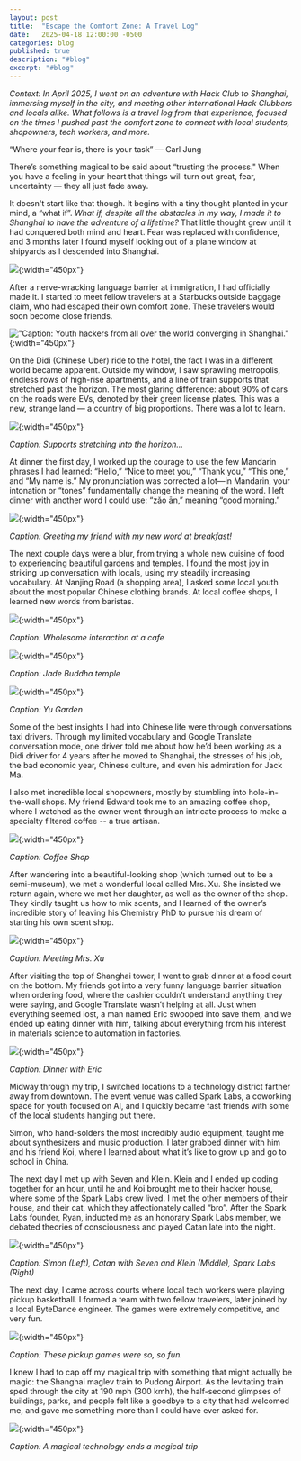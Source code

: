 ```yaml
---
layout: post
title:  "Escape the Comfort Zone: A Travel Log"
date:   2025-04-18 12:00:00 -0500
categories: blog
published: true
description: "#blog"
excerpt: "#blog"
---
```


*Context: In April 2025, I went on an adventure with Hack Club to Shanghai, immersing myself in the city, and meeting other international Hack Clubbers and locals alike. What follows is a travel log from that experience, focused on the times I pushed past the comfort zone to connect with local students, shopowners, tech workers, and more.*

“Where your fear is, there is your task” — Carl Jung

There’s something magical to be said about “trusting the process." When you have a feeling in your heart that things will turn out great, fear, uncertainty — they all just fade away.

It doesn't start like that though. It begins with a tiny thought planted in your mind, a “what if”. *What if, despite all the obstacles in my way, I made it to Shanghai to have the adventure of a lifetime?* That little thought grew until it had conquered both mind and heart. Fear was replaced with confidence, and 3 months later I found myself looking out of a plane window at shipyards as I descended into Shanghai.

![](/assets/post2images/Shipyard_Plane_Cropped.jpg){:width="450px"}

After a nerve-wracking language barrier at immigration, I had officially made it. I started to meet fellow travelers at a Starbucks outside baggage claim, who had escaped their own comfort zone. These travelers would soon become close friends.

!["Caption: Youth hackers from all over the world converging in Shanghai."](/assets/post2images/Basecamp.JPG){:width="450px"}

On the Didi (Chinese Uber) ride to the hotel, the fact I was in a different world became apparent. Outside my window, I saw sprawling metropolis, endless rows of high-rise apartments, and a line of train supports that stretched past the horizon. The most glaring difference: about 90% of cars on the roads were EVs, denoted by their green license plates. This was a new, strange land — a country of big proportions. There was a lot to learn.

![](/assets/post2images/Supports_Horizon.JPG){:width="450px"}

*Caption: Supports stretching into the horizon…*

At dinner the first day, I worked up the courage to use the few Mandarin phrases I had learned: “Hello,” “Nice to meet you,” “Thank you,” “This one,” and “My name is.” My pronunciation was corrected a lot—in Mandarin, your intonation or “tones” fundamentally change the meaning of the word. I left dinner with another word I could use: “zǎo ān,” meaning “good morning.”

![](/assets/post2images/Friends_At_Breakfast.JPG){:width="450px"}

*Caption: Greeting my friend with my new word at breakfast!*

The next couple days were a blur, from trying a whole new cuisine of food to experiencing beautiful gardens and temples. I found the most joy in striking up conversation with locals, using my steadily increasing vocabulary. At Nanjing Road (a shopping area), I asked some local youth about the most popular Chinese clothing brands. At local coffee shops, I learned new words from baristas. 

![](/assets/post2images/Meeting_Barista.JPG){:width="450px"}

*Caption: Wholesome interaction at a cafe*

![](/assets/post2images/Temple_Composition.JPG){:width="450px"}

*Caption: Jade Buddha temple*

![](/assets/post2images/Yu_Garden.JPG){:width="450px"}

*Caption: Yu Garden*

Some of the best insights I had into Chinese life were through conversations taxi drivers. Through my limited vocabulary and Google Translate conversation mode, one driver told me about how he’d been working as a Didi driver for 4 years after he moved to Shanghai, the stresses of his job, the bad economic year, Chinese culture, and even his admiration for Jack Ma.

I also met incredible local shopowners, mostly by stumbling into hole-in-the-wall shops. My friend Edward took me to an amazing coffee shop, where I watched as the owner went through an intricate process to make a specialty filtered coffee -- a true artisan.

![](/assets/post2images/Coffee_Shop.jpg){:width="450px"}

*Caption: Coffee Shop*

After wandering into a beautiful-looking shop (which turned out to be a semi-museum), we met a wonderful local called Mrs. Xu. She insisted we return again, where we met her daughter, as well as the owner of the shop. They kindly taught us how to mix scents, and I learned of the owner’s incredible story of leaving his Chemistry PhD to pursue his dream of starting his own scent shop.

![](/assets/post2images/Meeting_Mrs_Xu.JPG){:width="450px"}

*Caption: Meeting Mrs. Xu*

After visiting the top of Shanghai tower, I went to grab dinner at a food court on the bottom. My friends got into a very funny language barrier situation when ordering food, where the cashier couldn’t understand anything they were saying, and Google Translate wasn’t helping at all. Just when everything seemed lost, a man named Eric swooped into save them, and we ended up eating dinner with him, talking about everything from his interest in materials science to automation in factories.

![](/assets/post2images/Dinner_With_Eric.JPG){:width="450px"}

*Caption: Dinner with Eric*

Midway through my trip, I switched locations to a technology district farther away from downtown. The event venue was called Spark Labs, a coworking space for youth focused on AI, and I quickly became fast friends with some of the local students hanging out there.

Simon, who hand-solders the most incredibly audio equipment, taught me about synthesizers and music production. I later grabbed dinner with him and his friend Koi, where I learned about what it’s like to grow up and go to school in China.

The next day I met up with Seven and Klein. Klein and I ended up coding together for an hour, until he and Koi brought me to their hacker house, where some of the Spark Labs crew lived. I met the other members of their house, and their cat, which they affectionately called “bro”. After the Spark Labs founder, Ryan, inducted me as an honorary Spark Labs member, we debated theories of consciousness and played Catan late into the night.

![](/assets/post2images/Spark_Labs_Collated.jpg){:width="450px"}

*Caption: Simon (Left), Catan with Seven and Klein (Middle), Spark Labs (Right)*

The next day, I came across courts where local tech workers were playing pickup basketball. I formed a team with two fellow travelers, later joined by a local ByteDance engineer. The games were extremely competitive, and very fun. 

![](/assets/post2images/Locals_Basketball.JPG){:width="450px"}

*Caption: These pickup games were so, so fun.*

I knew I had to cap off my magical trip with something that might actually be magic: the Shanghai maglev train to Pudong Airport. As the levitating train sped through the city at 190 mph (300 kmh), the half-second glimpses of buildings, parks, and people felt like a goodbye to a city that had welcomed me, and gave me something more than I could have ever asked for.

![](/assets/post2images/Maglev_Train_Cropped.jpg){:width="450px"}

*Caption: A magical technology ends a magical trip*